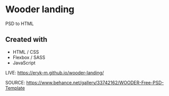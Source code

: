 # Wooder landing

PSD to HTML

## Created with

- HTML / CSS
- Flexbox / SASS
- JavaScript

LIVE: https://eryk-m.github.io/wooder-landing/

SOURCE: https://www.behance.net/gallery/33742162/WOODER-Free-PSD-Template
